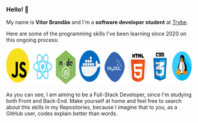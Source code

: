 ### Hello! 👋

My name is **Vitor Brandão** and I'm a **software developer student** at [Trybe](https://www.betrybe.com/). 

Here are some of the programming skills I've been learning since 2020 on this ongoing process:

<img src="my-coding-skills.png" alt="my-skills" width="700" height="100" />

As you can see, I am aiming to be a Full-Stack Developer, since I'm studying both Front and Back-End. 
Make yourself at home and feel free to search about this skills in my Repositories, because I imagine that to you, as a GitHub user, codes  explain better than words. 
